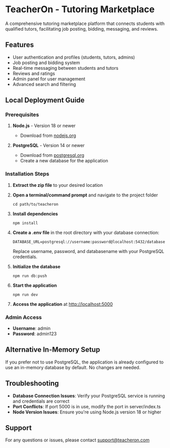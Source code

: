 # TeacherOn - Tutoring Marketplace

A comprehensive tutoring marketplace platform that connects students with qualified tutors, facilitating job posting, bidding, messaging, and reviews.

## Features

- User authentication and profiles (students, tutors, admins)
- Job posting and bidding system
- Real-time messaging between students and tutors
- Reviews and ratings
- Admin panel for user management
- Advanced search and filtering

## Local Deployment Guide

### Prerequisites

1. **Node.js** - Version 18 or newer
   - Download from [nodejs.org](https://nodejs.org/)

2. **PostgreSQL** - Version 14 or newer
   - Download from [postgresql.org](https://www.postgresql.org/download/)
   - Create a new database for the application

### Installation Steps

1. **Extract the zip file** to your desired location

2. **Open a terminal/command prompt** and navigate to the project folder
   ```
   cd path/to/teacheron
   ```

3. **Install dependencies**
   ```
   npm install
   ```

4. **Create a .env file** in the root directory with your database connection:
   ```
   DATABASE_URL=postgresql://username:password@localhost:5432/databasename
   ```
   Replace username, password, and databasename with your PostgreSQL credentials.

5. **Initialize the database**
   ```
   npm run db:push
   ```

6. **Start the application**
   ```
   npm run dev
   ```

7. **Access the application** at [http://localhost:5000](http://localhost:5000)

### Admin Access

- **Username**: admin
- **Password**: admin123

## Alternative In-Memory Setup

If you prefer not to use PostgreSQL, the application is already configured to use an in-memory database by default. No changes are needed.

## Troubleshooting

- **Database Connection Issues**: Verify your PostgreSQL service is running and credentials are correct
- **Port Conflicts**: If port 5000 is in use, modify the port in server/index.ts
- **Node Version Issues**: Ensure you're using Node.js version 18 or higher

## Support

For any questions or issues, please contact support@teacheron.com